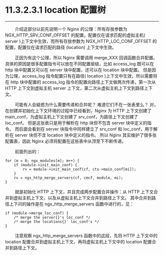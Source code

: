 # 11.3.2.3.1 location 配置树
***

&emsp;&emsp;
介绍这部分以前先说明一个 Nginx 的公理：所有存放参数为 NGX\_HTTP\_SRV\_CONF\_OFFSET 的配置，配置仅在请求匹配的虚拟主机( server )上下文中生效，而所有存放参数为 NGX\_HTTP\_LOC\_CONF\_OFFSET 的配置，配置仅在请求匹配的路径 (location) 上下文中生效。

&emsp;&emsp;
正因为有这个公理，所以 Nginx 需要调用 merge\_XXX 回调函数合并配置。
具体的原因是很多配置指令可以放在不同配置层级，比如 access\_log 既可以在 http 块中配置又可以在 server 块中配置，还可以在 location 块中配置。
但是因为公理，access\_log 指令配置只有在路径( location )上下文中生效，所以需要将在 http 块中配置的 access\_log 指令的配置向路径上下文做两次传递，第一次从 HTTP 上下文到虚拟主机 server 上下文，第二次从虚拟主机上下文到路径上下文。

&emsp;&emsp;
可能有人会疑惑为什么需要传递和合并呢？
难道它们不在一张表里么？
对，在创建并初始化上下文环境的过程中已经看到，Nginx 为 HTTP 上下文创建了 main\_conf，为虚拟主机上下文创建了 srv\_conf，为路径上下文创建了 loc\_conf。
但是这张表只是用于解析在 http 块但不包含 server 块中定义的指令。
而后面会看到在 server 块指令中同样建立了 srv\_conf 和 loc\_conf，用于解析在 server 块但不含 location 块中定义的指令。
所以 Nginx 其实维护了很多张配置表，因此 Nginx 必须将配置在这些表中从顶至下不断传递。

&emsp;&emsp;
前面列出的：

    for (m = 0; ngx_modules[m]; m++) {
        if (module->init_main_conf) {
            rv = module->init_main_conf(cf, ctx->main_conf[mi]);
        }
        rv = ngx_http_merge_servers(cf, cmcf, module, mi);
    }

&emsp;&emsp;
就是初始化 HTTP 上下文，并且完成两步配置合并操作：从 HTTP 上下文合并到虚拟主机上下文，以及从虚拟主机上下文合并到路径上下文。
其中合并到路径上下问的操作是在 ngx\_http\_merge\_servers 函数中进行的，见：

    if (module->merge_loc_conf) {
        /* merge the server{}'s loc_conf */
        /* merge the locations{}' loc_conf's */
    }

&emsp;&emsp;
注意观察 ngx\_http\_merge\_servers 函数中的这段，先将 HTTP 上下文中的 location 配置合并到虚拟主机上下文，再将虚拟主机上下文中的 location 配置合并到路径上下文。